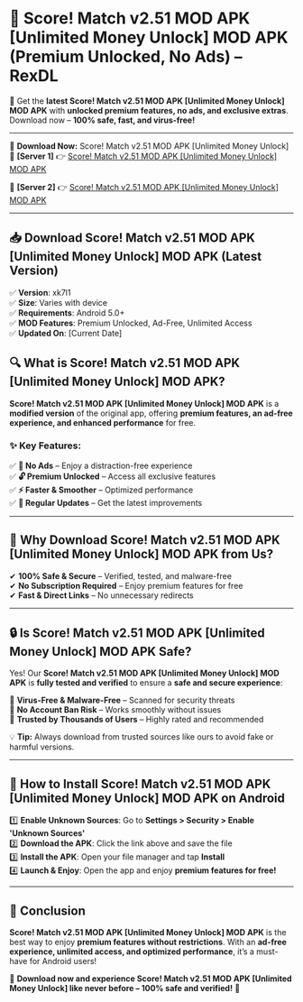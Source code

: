 # 🚀 Score! Match v2.51 MOD APK [Unlimited Money Unlock] MOD APK (Premium Unlocked, No Ads) – RexDL 

🎯 Get the **latest Score! Match v2.51 MOD APK [Unlimited Money Unlock] MOD APK** with **unlocked premium features, no ads, and exclusive extras**. Download now – **100% safe, fast, and virus-free!**  

---

🔽 **Download Now:** Score! Match v2.51 MOD APK [Unlimited Money Unlock]  
🔹 **[Server 1]** 👉 [Score! Match v2.51 MOD APK [Unlimited Money Unlock] MOD APK](https://apkcomod.com?title=Score!_Match_v2.51_MOD_APK_[Unlimited_Money_Unlock])  

🔹 **[Server 2]** 👉 [Score! Match v2.51 MOD APK [Unlimited Money Unlock] MOD APK](https://apkcomod.com?title=Score!_Match_v2.51_MOD_APK_[Unlimited_Money_Unlock])  

---
## 📥 Download Score! Match v2.51 MOD APK [Unlimited Money Unlock] MOD APK (Latest Version)  

✅ **Version**: xk7l1  
✅ **Size**: Varies with device  
✅ **Requirements**: Android 5.0+  
✅ **MOD Features**: Premium Unlocked, Ad-Free, Unlimited Access  
✅ **Updated On**: [Current Date]  

## 🔍 What is Score! Match v2.51 MOD APK [Unlimited Money Unlock] MOD APK?  

**Score! Match v2.51 MOD APK [Unlimited Money Unlock] MOD APK** is a **modified version** of the original app, offering **premium features, an ad-free experience, and enhanced performance** for free.  

### ✨ Key Features:  

✅ **🚫 No Ads** – Enjoy a distraction-free experience  
✅ **🔓 Premium Unlocked** – Access all exclusive features  
✅ **⚡ Faster & Smoother** – Optimized performance  
✅ **🔄 Regular Updates** – Get the latest improvements  

---

## 🌟 Why Download Score! Match v2.51 MOD APK [Unlimited Money Unlock] MOD APK from Us?  

✔ **100% Safe & Secure** – Verified, tested, and malware-free  
✔ **No Subscription Required** – Enjoy premium features for free  
✔ **Fast & Direct Links** – No unnecessary redirects  

---

## 🔒 Is Score! Match v2.51 MOD APK [Unlimited Money Unlock] MOD APK Safe?  

Yes! Our **Score! Match v2.51 MOD APK [Unlimited Money Unlock] MOD APK** is **fully tested and verified** to ensure a **safe and secure experience**:  

🔹 **Virus-Free & Malware-Free** – Scanned for security threats  
🔹 **No Account Ban Risk** – Works smoothly without issues  
🔹 **Trusted by Thousands of Users** – Highly rated and recommended  

💡 **Tip:** Always download from trusted sources like ours to avoid fake or harmful versions.  

---

## 📲 How to Install Score! Match v2.51 MOD APK [Unlimited Money Unlock] MOD APK on Android  

1️⃣ **Enable Unknown Sources**: Go to **Settings > Security > Enable 'Unknown Sources'**  
2️⃣ **Download the APK**: Click the link above and save the file  
3️⃣ **Install the APK**: Open your file manager and tap **Install**  
4️⃣ **Launch & Enjoy**: Open the app and enjoy **premium features for free!**  

---

## 🚀 Conclusion  

**Score! Match v2.51 MOD APK [Unlimited Money Unlock] MOD APK** is the best way to enjoy **premium features without restrictions**. With an **ad-free experience, unlimited access, and optimized performance**, it’s a must-have for Android users!  

🔻 **Download now and experience Score! Match v2.51 MOD APK [Unlimited Money Unlock] like never before – 100% safe and verified!** 🔻  
